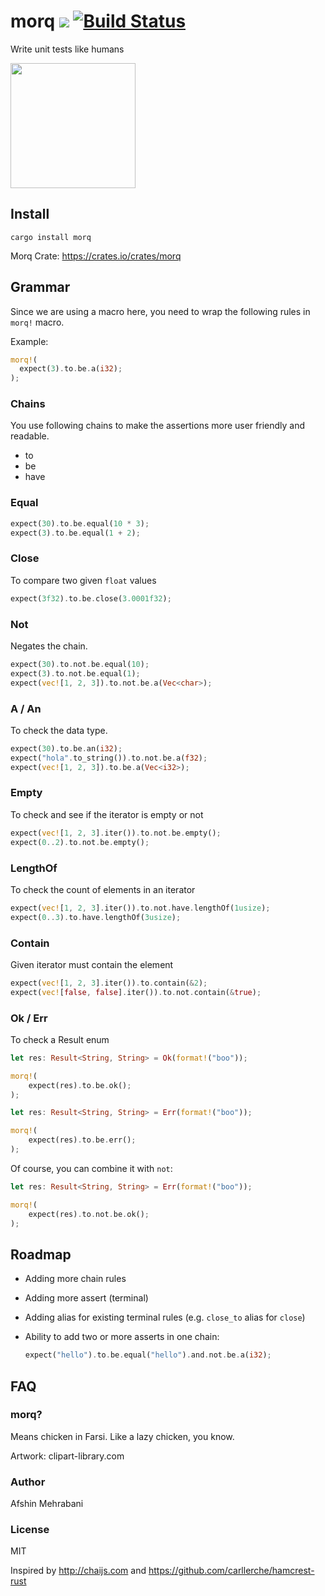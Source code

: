 # morq <a href="https://crates.io/crates/morq"><img src='https://img.shields.io/crates/v/morq.svg'></a> [![Build Status](https://travis-ci.com/afshinm/morq.svg?token=ACapzCFmBh92g8rnRsrq&branch=master)](https://travis-ci.com/afshinm/morq)

Write unit tests like humans


<img src="http://clipart-library.com/images/qcBAnE68i.png" width="200" />

## Install

```
cargo install morq
```

Morq Crate: https://crates.io/crates/morq

## Grammar

Since we are using a macro here, you need to wrap the following rules in `morq!` macro.

Example:  

```rust
morq!(
  expect(3).to.be.a(i32);
);
```

### Chains

You use following chains to make the assertions more user friendly and readable.

 - to
 - be
 - have

### Equal

```rust
expect(30).to.be.equal(10 * 3);
expect(3).to.be.equal(1 + 2);
```

### Close

To compare two given `float` values

```rust
expect(3f32).to.be.close(3.0001f32);
```

### Not

Negates the chain.


```rust
expect(30).to.not.be.equal(10);
expect(3).to.not.be.equal(1);
expect(vec![1, 2, 3]).to.not.be.a(Vec<char>);
```

### A / An

To check the data type.

```rust
expect(30).to.be.an(i32);
expect("hola".to_string()).to.not.be.a(f32);
expect(vec![1, 2, 3]).to.be.a(Vec<i32>);
```

### Empty

To check and see if the iterator is empty or not

```rust
expect(vec![1, 2, 3].iter()).to.not.be.empty();
expect(0..2).to.not.be.empty();
```

### LengthOf

To check the count of elements in an iterator

```rust
expect(vec![1, 2, 3].iter()).to.not.have.lengthOf(1usize);
expect(0..3).to.have.lengthOf(3usize);
```

### Contain

Given iterator must contain the element

```rust
expect(vec![1, 2, 3].iter()).to.contain(&2);
expect(vec![false, false].iter()).to.not.contain(&true);
```

### Ok / Err

To check a Result enum

```rust
let res: Result<String, String> = Ok(format!("boo"));

morq!(
    expect(res).to.be.ok();
);
```

```rust
let res: Result<String, String> = Err(format!("boo"));

morq!(
    expect(res).to.be.err();
);
```

Of course, you can combine it with `not`:


```rust
let res: Result<String, String> = Err(format!("boo"));

morq!(
    expect(res).to.not.be.ok();
);
```

## Roadmap

- Adding more chain rules
- Adding more assert (terminal) 
- Adding alias for existing terminal rules (e.g. `close_to` alias for `close`)
- Ability to add two or more asserts in one chain:

  ```rust
  expect("hello").to.be.equal("hello").and.not.be.a(i32);
  ```

## FAQ

### morq?

Means chicken in Farsi. Like a lazy chicken, you know.  

Artwork: clipart-library.com

### Author

Afshin Mehrabani

### License

MIT

Inspired by http://chaijs.com and https://github.com/carllerche/hamcrest-rust
